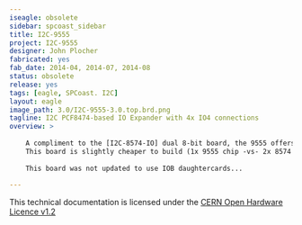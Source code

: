 ```yaml
---
iseagle: obsolete
sidebar: spcoast_sidebar
title: I2C-9555
project: I2C-9555
designer: John Plocher
fabricated: yes
fab_date: 2014-04, 2014-07, 2014-08
status: obsolete
release: yes
tags: [eagle, SPCoast. I2C]
layout: eagle
image_path: 3.0/I2C-9555-3.0.top.brd.png
tagline: I2C PCF8474-based IO Expander with 4x IO4 connections
overview: >
    
    A compliment to the [I2C-8574-IO] dual 8-bit board, the 9555 offers a 16 bit data path (2x 8-bit ports, port0 and port1)
    This board is slightly cheaper to build (1x 9555 chip -vs- 2x 8574 chips...), but slightly harder to use (unpacking 16 bit words into byte size chunks)
    
    This board was not updated to use IOB daughtercards...
    
---
```



This technical documentation is licensed under the [CERN Open Hardware Licence v1.2](http://www.ohwr.org/attachments/2388/cern_ohl_v_1_2.txt)
